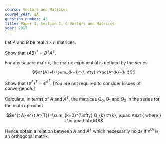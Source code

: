 ```yaml
---
course: Vectors and Matrices
course_year: IA
question_number: 43
title: Paper 1, Section I, C Vectors and Matrices
year: 2017
---
```




Let $A$ and $B$ be real $n \times n$ matrices.

Show that $(A B)^{T}=B^{T} A^{T}$.

For any square matrix, the matrix exponential is defined by the series

$$e^{A}=I+\sum_{k=1}^{\infty} \frac{A^{k}}{k !}$$

Show that $\left(e^{A}\right)^{T}=e^{A^{T}}$. [You are not required to consider issues of convergence.]

Calculate, in terms of $A$ and $A^{T}$, the matrices $Q_{0}, Q_{1}$ and $Q_{2}$ in the series for the matrix product

$$e^{t A} e^{t A^{T}}=\sum_{k=0}^{\infty} Q_{k} t^{k}, \quad \text { where } t \in \mathbb{R}$$

Hence obtain a relation between $A$ and $A^{T}$ which necessarily holds if $e^{t A}$ is an orthogonal matrix.